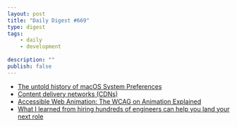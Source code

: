 ```yaml
---
layout: post
title: "Daily Digest #669"
type: digest
tags: 
    - daily
    - development
    
description: ""
publish: false
---
```


- [The untold history of macOS System Preferences](https://www.arun.is/blog/system-preferences/)
- [Content delivery networks (CDNs)](https://web.dev/content-delivery-networks/)
- [Accessible Web Animation: The WCAG on Animation Explained](https://css-tricks.com/accessible-web-animation-the-wcag-on-animation-explained/)
- [What I learned from hiring hundreds of engineers can help you land your next role](https://stackoverflow.blog/2020/09/23/hiring-jobs-candidates-software-coding-programmers-teresa-dietrich/)
